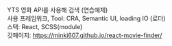 YTS 영화 API를 사용해 검색 (연습예제) <br/>
사용 프레임워크, Tool: CRA, Semantic UI, loading IO (로더) <br/>
스택: React, SCSS(module) <br/>
깃페이지: https://minki607.github.io/react-movie-finder/ <br/>
